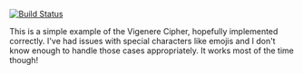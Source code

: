 [![Build Status](https://travis-ci.org/LimeEng/VigenereCipher.svg?branch=master)](https://travis-ci.org/LimeEng/VigenereCipher)

This is a simple example of the Vigenere Cipher, hopefully implemented correctly. I've had issues with special characters like emojis and I don't know enough to handle those cases appropriately. It works most of the time though!
